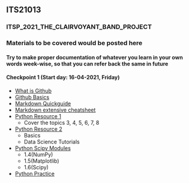 ## ITS21013
### ITSP_2021_THE_CLAIRVOYANT_BAND_PROJECT

### Materials to be covered would be posted here
#### Try to make proper documentation of whatever you learn in your own words week-wise, so that you can refer back the same in future
#### Checkpoint 1 (Start day: 16-04-2021, Friday)
- [What is Github](https://www.youtube.com/watch?v=uUuTYDg9XoI)
- [Github Basics](https://guides.github.com/activities/hello-world/)
- [Markdown Quickguide](https://www.youtube.com/watch?v=bpdvNwvEeSE)
- [Markdown extensive cheatsheet](https://github.com/adam-p/markdown-here/wiki/Markdown-Cheatsheet)
- [Python Resource 1](https://docs.python.org/3/tutorial/)
  - Cover the topics 3, 4, 5, 6, 7, 8
- [Python Resource 2](https://www.learnpython.org/)
  - Basics
  - Data Science Tutorials
- [Python Scipy Modules](https://scipy-lectures.org/)
  - 1.4(NumPy)
  - 1.5(Matplotlib)
  - 1.6(Scipy)
- [Python Practice](https://www.hackerrank.com/domains/python)

